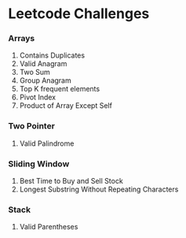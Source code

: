 # Leetcode Challenges 

### Arrays

1. Contains Duplicates
2. Valid Anagram
3. Two Sum
4. Group Anagram
5. Top K frequent elements
6. Pivot Index
7. Product of Array Except Self

### Two Pointer

1. Valid Palindrome

### Sliding Window

1. Best Time to Buy and Sell Stock
2. Longest Substring Without Repeating Characters


### Stack

1. Valid Parentheses